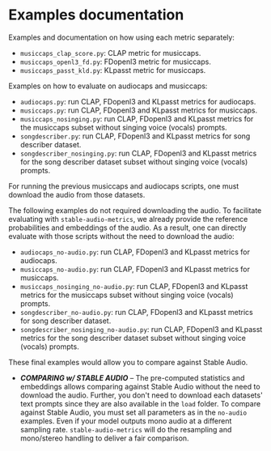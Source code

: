 # Examples documentation

Examples and documentation on how using each metric separately:
- `musiccaps_clap_score.py`: CLAP metric for musiccaps.
- `musiccaps_openl3_fd.py`: FDopenl3 metric for musiccaps.
- `musiccaps_passt_kld.py`: KLpasst metric for musiccaps.

Examples on how to evaluate on audiocaps and musiccaps:
- `audiocaps.py`: run CLAP, FDopenl3 and KLpasst metrics for audiocaps.
- `musiccaps.py`: run CLAP, FDopenl3 and KLpasst metrics for musiccaps.
- `musiccaps_nosinging.py`: run CLAP, FDopenl3 and KLpasst metrics for the musiccaps subset without singing voice (vocals) prompts.
- `songdescriber.py`: run CLAP, FDopenl3 and KLpasst metrics for song describer dataset.
- `songdescriber_nosinging.py`: run CLAP, FDopenl3 and KLpasst metrics for the song describer dataset subset without singing voice (vocals) prompts.

For running the previous musiccaps and audiocaps scripts, one must download the audio from those datasets.

The following examples do not required downloading the audio. To facilitate evaluating with `stable-audio-metrics`, we already provide the reference probabilities and embeddings of the audio. As a result, one can directly evaluate with those scripts without the need to download the audio:
- `audiocaps_no-audio.py`: run CLAP, FDopenl3 and KLpasst metrics for audiocaps.
- `musiccaps_no-audio.py`: run CLAP, FDopenl3 and KLpasst metrics for musiccaps.
- `musiccaps_nosinging_no-audio.py`: run CLAP, FDopenl3 and KLpasst metrics for the musiccaps subset without singing voice (vocals) prompts.
- `songdescriber_no-audio.py`: run CLAP, FDopenl3 and KLpasst metrics for song describer dataset.
- `songdescriber_nosinging_no-audio.py`: run CLAP, FDopenl3 and KLpasst metrics for the song describer dataset subset without singing voice (vocals) prompts.

These final examples would allow you to compare against Stable Audio.
- ***COMPARING w/ STABLE AUDIO*** – The pre-computed statistics and embeddings allows comparing against Stable Audio without the need to download the audio. Further, you don't need to download each datasets' text prompts since they are also available in the `load` folder. To compare against Stable Audio, you must set all parameters as in the `no-audio` examples. Even if your model outputs mono audio at a different sampling rate. `stable-audio-metrics` will do the resampling and mono/stereo handling to deliver a fair comparison.
